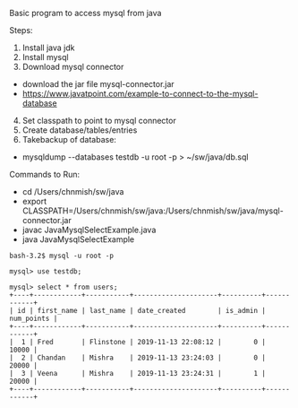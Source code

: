 Basic program to access mysql from java

Steps:
1. Install java jdk
2. Install mysql
3. Download mysql connector 
- download the jar file mysql-connector.jar
- https://www.javatpoint.com/example-to-connect-to-the-mysql-database
4. Set classpath to point to mysql connector
5. Create database/tables/entries
6. Takebackup of database:
- mysqldump --databases testdb -u root -p > ~/sw/java/db.sql

Commands to Run:
- cd /Users/chnmish/sw/java
- export CLASSPATH=/Users/chnmish/sw/java:/Users/chnmish/sw/java/mysql-connector.jar
- javac JavaMysqlSelectExample.java
- java JavaMysqlSelectExample

```
bash-3.2$ mysql -u root -p

mysql> use testdb;

mysql> select * from users;
+----+------------+-----------+---------------------+----------+------------+
| id | first_name | last_name | date_created        | is_admin | num_points |
+----+------------+-----------+---------------------+----------+------------+
|  1 | Fred       | Flinstone | 2019-11-13 22:08:12 |        0 |      10000 |
|  2 | Chandan    | Mishra    | 2019-11-13 23:24:03 |        0 |      20000 |
|  3 | Veena      | Mishra    | 2019-11-13 23:24:31 |        1 |      20000 |
+----+------------+-----------+---------------------+----------+------------+

```
